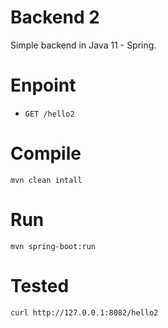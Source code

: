 # Backend 2
Simple backend in Java 11 - Spring.

# Enpoint
- `GET /hello2`

# Compile
```
mvn clean intall
```

# Run
```
mvn spring-boot:run
```

# Tested
```
curl http://127.0.0.1:8082/hello2
```